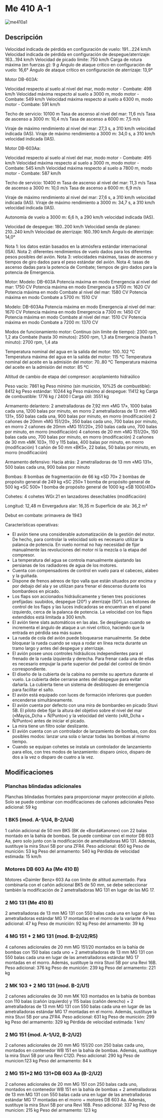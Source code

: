 # Me 410 A-1

![me410a1](../images/me410a1.png)

## Descripción

Velocidad indicada de pérdida en configuración de vuelo: 191...224 km/h
Velocidad indicada de pérdida en configuración de despegue/aterrizaje: 163...194 km/h
Velocidad de picado límite: 750 km/h
Carga de rotura máxima (en fuerzas <i>g</i>): 9 <i>g</i>
Ángulo de ataque crítico en configuración de vuelo: 16,6°
Ángulo de ataque crítico en configuración de aterrizaje: 13,9°

Motor DB-603A:

Velocidad respecto al suelo al nivel del mar, modo motor - Combate:  498 km/h
Velocidad máxima respecto al suelo a 3000 m, modo motor - Combate: 549 km/h
Velocidad máxima respecto al suelo a 6300 m, modo motor - Combate: 591 km/h

Techo de servicio: 10100 m
Tasa de ascenso al nivel del mar: 11,6 m/s
Tasa de ascenso a 3000 m: 10,4 m/s
Tasa de ascenso a 6000 m: 7,5 m/s

Viraje de máximo rendimiento al nivel del mar: 27,3 s, a 310 km/h velocidad indicada (IAS).
Viraje de máximo rendimiento a 3000 m: 34,0 s, a 310 km/h velocidad indicada (IAS).

Motor DB-603Aa:

Velocidad respecto al suelo al nivel del mar, modo motor - Combate:  495 km/h
Velocidad máxima respecto al suelo a 3000 m, modo motor - Combate: 545 km/h
Velocidad máxima respecto al suelo a 7800 m, modo motor - Combate: 587 km/h

Techo de servicio: 10400 m
Tasa de ascenso al nivel del mar: 11,3 m/s
Tasa de ascenso a 3000 m: 10,0 m/s
Tasa de ascenso a 6000 m: 6,9 m/s

Viraje de máximo rendimiento al nivel del mar: 27,6 s, a 310 km/h velocidad indicada (IAS).
Viraje de máximo rendimiento a 3000 m: 34,7 s, a 310 km/h velocidad indicada (IAS).

Autonomía de vuelo a 3000 m: 6,6 h, a 290 km/h velocidad indicada (IAS).

Velocidad de despegue: 180..200 km/h
Velocidad senda de planeo: 210..240 km/h
Velocidad de aterrizaje: 160..190 km/h
Ángulo de aterrizaje: 14,0°

Nota 1: los datos están basados en la atmósfera estándar internacional (ISA).
Nota 2: diferentes rendimientos de vuelo dados para los diferentes pesos posibles del avión.
Nota 3: velocidades máximas, tasas de ascenso y tiempos de giro dados para el peso estándar del avión.
Nota 4: tasas de ascenso dadas para la potencia de Combate; tiempos de giro dados para la potencia de Emergencia.

Motor:
Modelo: DB-603A
Potencia máxima en modo Emergencia al nivel del mar: 1750 CV
Potencia máxima en modo Emergencia a 5700 m: 1620 CV
Potencia máxima en modo Combate al nivel del mar: 1580 CV
Potencia máxima en modo Combate a 5700 m: 1510 CV

Modelo: DB-603Aa
Potencia máxima en modo Emergencia al nivel del mar: 1670 CV
Potencia máxima en modo Emergencia a 7300 m: 1450 CV
Potencia máxima en modo Combate al nivel del mar: 1510 CV
Potencia máxima en modo Combate a 7200 m: 1370 CV

Modos de funcionamiento motor:
Continuo (sin límite de tiempo): 2300 rpm, 1,2 ata
Combate (hasta 30 minutos): 2500 rpm, 1,3 ata
Emergencia (hasta 1 minuto): 2700 rpm, 1,4 ata

Temperatura nominal del agua en la salida del motor: 100..102 °C
Temperatura máxima del agua en la salida del motor: 115 °C
Temperatura nominal del aceite en la admisión del motor: 70..80 °C
Temperatura máxima del aceite en la admisión del motor: 85 °C

Altitud de cambio de etapa del compresor: acoplamiento hidraúlico

Peso vacío: 7861 kg
Peso mínimo (sin munición, 10%25 de combustible): 8412 kg
Peso estándar: 10244 kg
Peso máximo al despegue: 11412 kg
Carga de combustible: 1776 kg / 2400 l
Carga útil: 3551 kg

Armamento delantero:
2 ametralladoras de 7,92 mm «MG 17», 1000 balas cada una, 1200 balas por minuto, en morro
2 ametralladoras de 13 mm «MG 131», 550 balas cada una, 900 balas por minuto, en morro (modificación)
2 cañones de 20mm «MG 151/20», 350 balas cada uno, 700 balas por minuto, en morro
2 cañones de 20mm «MG 151/20», 250 balas cada uno, 700 balas por minuto, en morro (modificación)
4 cañones de 20 mm «MG 151/20», 150 balas cada uno, 700 balas por minuto, en morro (modificación)
2 cañones de 30 mm «MK 103», 110 y 115 balas, 400 balas por minuto, en morro (modificación)
1 cañón de 50 mm «BK5», 22 balas, 50 balas por minuto, en morro (modificación)

Armamento defensivo:
Hacia atrás: 2 ametralladoras de 13 mm «MG 131», 500 balas cada una, 900 balas por minuto

Bombas:
8 bombas de fragmentación de 66 kg «SD 70»
2 bombas de propósito general de 249 kg «SC 250»
1 bomba de propósito general de 500 kg «SC 500»
1 bomba de propósito general de 1000 kg «SB 1000/410»

Cohetes:
4 cohetes WGr.21 en lanzadores desechables (modificación)

Longitud: 12,48 m
Envergadura alar: 16,35 m
Superficie de ala: 36,2 m²

Debut en combate: primavera de 1943

Características operativas:
- El avión tiene una considerable automatización de la gestión del motor. De hecho, para controlar la velocidad solo es necesario utilizar la palanca de potencia. En vuelo normal no hay necesidad de fijar manualmente las revoluciones del motor ni la mezcla o la etapa del compresor.
- La temperatura del agua se controla manualmente ajustando las persianas de los radiadores de agua de los motores.
- Cuenta con compensadores de control en vuelo para el cabeceo, alabeo y la guiñada.
- Dispone de frenos aéreos de tipo valla que están situados por encima y por debajo del ala y se utilizan para frenar el descenso durante los bombardeos en picado.
- Los flaps son accionados hidráulicamente y tienen tres posiciones prefijadas: suubidos, despegue (20°) y aterrizaje (50°). Los botones de control de los flaps y las luces indicadoras se encuentran en el panel izquierdo, cerca de la palanca de potencia. La velocidad con los flaps extendidos está limitada a 300 km/h.
- El avión tiene slats automáticos en las alas. Se despliegan cuando se incrementa el ángulo de ataque a un nivel crítico, haciendo que la entrada en pérdida sea más suave.
- La rueda de cola del avión puede bloquearse manualmente. Se debe bloquear la rueda cuando se vaya a rodar en línea recta durante un tramo largo y antes del despegue y aterrizaje.
- El avión posee unos controles hidráulicos independientes para el frenado de la rueda izquierda y derecha. Para frenar cada una de ellas es necesario empujar la parte superior del pedal del control de timón correspondiente.
- El diseño de la cubierta de la cabina no permite su apertura durante el vuelo. La cubierta debe cerrarse antes del despegue para evitar dañarla. La cubierta tiene un sistema de desbloqueo de emergencia para facilitar el salto.
- El avión está equipado con luces de formación inferiores que pueden encenderse simultáneamente.
- El avión cuenta por defecto con una mira de bombardeo en picado Stuvi 5B. El piloto debe fijar la altura del objetivo sobre el nivel del mar («Mayús_Dcha + Ñ/Punto») y la velocidad del viento («Alt_Dcha + Ñ/Punto») antes de iniciar el picado.
- La mira tiene un filtro solar deslizante.
- El avión cuenta con un controlador de lanzamiento de bombas, con dos posibles modos: lanzar una sola o lanzar todas las bombas al mismo tiempo.
- Cuando se equipan cohetes se instala un controlador de lanzamiento para ellos, con tres modos de lanzamiento: disparo único, disparo de dos a la vez o disparo de cuatro a la vez.

## Modificaciones

### Planchas blindadas adicionales

Planchas blindadas frontales para proporcionar mayor protección al piloto. Solo se puede combinar con modificaciones de cañones adicionales
Peso adicional: 59 kg
### 1 BK5 (mod. A-1/U4, B-2/U4)

1 cañón adicional de 50 mm BK5  (BK de «BordaKanone») con 22 balas montado en la bahía de bombas. Se puede combinar con el motor DB 603 Aa, pero solo junto con la modificación de ametralladoras MG 131.
Además, sustituye la mira Stuvi 5B por una ZFR4.
Peso adicional: 650 kg
Peso de munición: 53 kg
Peso del armamento: 540 kg
Pérdida de velocidad estimada: 15 km/h
### Motores DB 603 Aa (Me 410 B)

Motores «Daimler Benz» 603 Aa con límite de altitud aumentado. Para combinarla con el cañón adicional BK5 de 50 mm, se debe seleccionar también la modificación de 2 ametralladoras MG 131 en lugar de las MG 17.
### 2 MG 131 (Me 410 B)

2 ametralladoras de 13 mm MG 131 con 550 balas cada una en lugar de las ametralladoras estándar MG 17 montadas en el morro de la variante A
Peso adicional: 47 kg
Peso de munición: 92 kg
Peso del armamento: 39 kg
### 4 MG 151 + 2 MG 131 (mod. B-2/U2/R5)

4 cañones adicionales de 20 mm MG 151/20 montados en la bahía de bombas con 150 balas cada uno + 2 ametralladoras de 13 mm MG 131 con 550 balas cada una en lugar de las ametralladoras estándar MG 17 montadas en el morro.
Además, sustituye la mira Stuvi 5B por una Revi 16B.
Peso adicional: 376 kg
Peso de munición: 239 kg
Peso del armamento: 221 kg
### 2 MK 103 + 2 MG 131 (mod. B-2/U1)

2 cañones adicionales de 30 mm MK 103 montados en la bahía de bombas con 110 balas (cañón izquierdo) y 115 balas (cañón derecho) + 2 ametralladoras de 13 mm MG 131 con 550 balas cada una en lugar de las ametralladoras estándar MG 17 montadas en el morro.
Además, sustituye la mira Stuvi 5B por una ZFR4.
Peso adicional: 631 kg
Peso de munición: 299 kg
Peso del armamento: 329 kg
Pérdida de velocidad estimada: 1 km/
### 2 MG 151 (mod. A-1/U2, B-2/U2)

2 cañones adicionales de 20 mm MG 151/20 con 250 balas cada uno, montados en contenedor WB 151 en la bahía de bombas.
Además, sustituye la mira Stuvi 5B por una Revi C12D.
Peso adicional: 290 kg
Peso de municion:123 kg
Peso del armamento: 84 k
### 2 MG 151+2 MG 131+DB 603 Aa (B-2/U2)

2 cañones adicionales de 20 mm MG 151 con 250 balas cada uno, montados en contenedor WB 151 en la bahía de bombas + 2 ametralladoras de 13 mm MG 131 con 550 balas cada una en lugar de las ametralladoras estándar MG 17 montadas en el morro + motores DB 603 Aa.
Además, sustituye la mira Stuvi 5B por una Revi 16B.
Peso adicional: 337 kg
Peso de municion: 215 kg
Peso del armamento: 123 kg